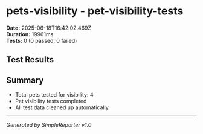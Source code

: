 # pets-visibility - pet-visibility-tests

**Date:** 2025-06-18T16:42:02.469Z  
**Duration:** 19961ms  
**Tests:** 0 (0 passed, 0 failed)

## Test Results



## Summary

- Total pets tested for visibility: 4
- Pet visibility tests completed
- All test data cleaned up automatically

---
*Generated by SimpleReporter v1.0*
